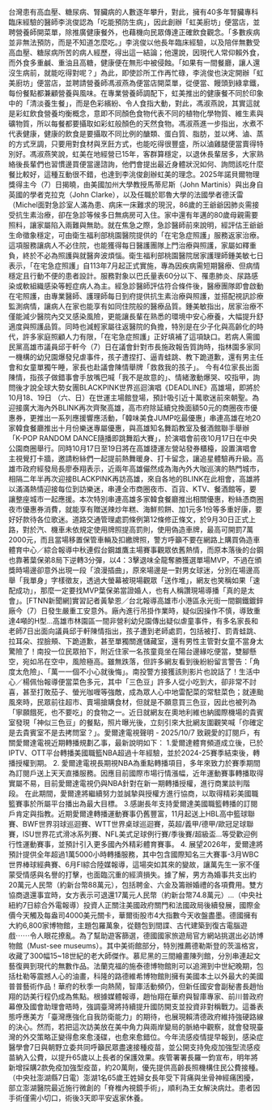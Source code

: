 台灣患有高血壓、糖尿病、腎臟病的人數逐年攀升，對此，擁有40多年腎臟專科臨床經驗的醫師李洮俊認為「吃能預防生病」，因此創辦「虹美廚坊」便當店，並聘營養師開菜單，除推廣健康餐外，也藉機向民眾傳達正確飲食觀念。「多數疾病並非無法預防，而是不知道怎麼吃。」李洮俊以他長年臨床經驗，以及陪伴無數受高血壓、糖尿病所苦的病人經歷，得出這一結論；他還說，因現代人常仰賴外食，而外食多重鹹、重油且高糖，健康便在無形中被侵蝕。「如果有一間餐廳，讓人還沒生病前，就能吃得對呢？」為此，即使診所工作再忙碌，李洮俊也決定開辦「虹美廚坊」便當店，並聘請營養師馮淑燕為便當店開菜單，從便當、饅頭到綠拿鐵，每份餐點都兼顧營養與風味。在專業營養師調配下，虹美推出的健康餐不同於印象中的「清淡養生餐」，而是色彩繽紛、令人食指大動，對此，馮淑燕說，其實這就是彩虹飲食營養均衡概念，意即不同顏色食物代表不同的植物化學物質、維生素與礦物質，所以每餐都要攝取如彩虹般顏色的天然食物。馮淑燕進一步指出，水煮不代表健康，健康的飲食是要攝取不同比例的醣類、蛋白質、脂肪，並以烤、滷、蒸的方式烹調，只要用對食材與烹飪方式，也能吃得很豐盛，所以滷雞腿便當賣得特別好。馮淑燕笑說，虹美在地經營已15年，客群算穩定，以退休長輩居多，大家熟絡後長輩們也習慣邊買便當邊諮詢，他們會提出最近身體狀況如何、詢問該吃什麼餐比較好，這種互動很不錯，也達到李洮俊創辦虹美的理念。2025年諾貝爾物理獎得主今（7）日揭曉，由美國加州大學教授馬蒂尼斯（John Martinis）與出身自英國的學者克拉克（John Clarke），以及任職於耶魯大學的法國學者德沃雷（Michel面對急診室人滿為患、病床一床難求的現況，86歲的王爺爺因肺炎需接受抗生素治療，卻在急診等候多日無病房可入住。家中還有年邁的80歲母親需要照料，讓家屬陷入兩難與無助。就在焦急之際，急診醫師前來說明，經評估王爺爺生命徵象穩定，可由衛生福利部桃園醫院提供的「在宅急症照護」服務返家治療。這項服務讓病人不必住院，也能獲得每日醫護團隊上門治療與照護，家屬如釋重負，終於不必為照護與就醫奔波煩惱。衛生福利部桃園醫院居家護理師鍾美敏七日表示，「在宅急症照護」自113年7月起正式實施，專為因疾病需短期醫療、但病情穩定且行動不便的患者設計。服務對象以巴氏量表60分以下、罹患肺炎、尿路感染或軟組織感染等輕症病人為主。經急診醫師評估符合條件後，醫療團隊即會啟動在宅照護，由專業醫師、護理師每日到府提供抗生素治療與照護，並搭配視訊診療監測病情，讓病人在家也能享有如同住院般的醫療品質。鍾美敏指出，居家治療不僅能減少醫院內交叉感染風險，更能讓長輩在熟悉的環境中安心療養，大幅提升舒適度與照護品質。同時也減輕家屬往返醫院的負擔，特別是在少子化與高齡化的時代，許多家庭照顧人力有限，「在宅急症照護」正好填補了這項缺口。若病人需國民黨高雄市議員邱于軒今（7）日在議會針對市長施政報告質詢時，指林園多家同一機構的幼兒園爆發兒虐事件，孩子遭捏打、逼青蛙跳、教下跪道歉，還有男主任會和女童單獨午睡，家長也赴議會陳情舉牌「救救我的孩子」。 今有4位家長出面陳情，指孩子做錯事會手放嘴巴喊「我不是故意的」、情緒激動爆哭、咬指甲，詢問後才說全球大勢女團BLACKPINK世界巡迴演唱《DEADLINE》高雄場，即將於10月18、19日 （六、日）在世運主場館登場，預計吸引近十萬歌迷前來朝聖。為迎接廣大海內外BLINK再次齊聚高雄，高市府除延續兌換面額50元的商圈夜市優惠券，更推出一系列應援響應活動，「韓味美食JUMP吃最優惠」串連高雄在地20家韓食餐廳推出十月份樂迷專屬優惠，與高雄知名舞蹈教室及餐酒館聯手舉辦「K-POP RANDOM DANCE隨播即跳舞蹈大賽」，於演唱會前夜10月17日在中央公園商圈舉行。同時10月17日至19日將在高雄捷運左營站發券櫃檯，設置演唱會主視覺打卡牆，邀請粉絲們一起提前熱舞暖身、打卡留念，讓追星體驗再升級。高雄市政府經發局長廖泰翔表示，近兩年高雄儼然成為海內外大咖巡演的熱門城市，相隔二年半再次迎接BLACKPINK再訪高雄，來自各地的BLINK在此相會，高雄將以滿滿熱情迎接每位到訪樂迷，串連全市商圈夜市、百貨、KTV、餐酒館等，要讓整座城市一起應援。本次特別串連高雄多家韓食餐廳推出相關優惠，粉絲憑商圈夜市優惠券消費，就能享有贈送辣炒年糕、海鮮煎餅、加1元多1份等多重好康，要好好款待各位歌迷。道路交通管理處罰條例第12條修正條文，於9月30日正式上路，對於汽、機車未依規定使用牌照提高罰則，使用偽造車牌，最高可開罰7萬2000元，而且當場移置保管車輛及扣繳牌照，警方呼籲不要在網路上購買偽造車體育中心／綜合報導中秋連假台鋼雄鷹主場賽事觀眾依舊熱情，而原本落後的台鋼也靠著葉保弟8局下逆轉3分彈，以4：3擊退味全龍奪勝獲選單場MVP，不過在頒獎時場邊卻意外出現一段「浪漫插曲」，原來場邊是一對男女球迷，分別在場邊高舉「我單身」字樣徵友，透過大螢幕被現場觀眾「送作堆」，網友也笑稱如果「速配成功」，那麼一定要找MVP葉保弟當證婚人，也有人稱讚現場導播「真的是太會」。[FTNN新聞網]實習記者黃摯恩／台北報導高雄市小港區永光街一間鋼鐵鍍鋅廠今（7）日發生嚴重工安意外。廠內進行吊掛作業時，疑似因操作不慎，導致重達4噸的H型...高雄市林園區一間非營利幼兒園傳出疑似虐童事件，有多名家長和老師7日出面向議員邱于軒陳情指出，孩子遭到老師處罰，包括被打、罰青蛙跳、拉耳朵、捏臉頰、下跪道歉，甚至單獨關進儲藏室，還有男性主管對女童不當身太驚險了！南投一位民眾拍下，附近住家一名孩童竟坐在陽台邊緣吃便當，雙腳懸空，宛如吊在空中，風險極高。雖無跌落，但許多網友看到後紛紛留言警告：「角度太危險」、「萬一一個不小心就後悔」。南投警方接獲該則影片也說話了！生活中心／楊佩怡報導便當菜色多元，其中「三色豆」許多人從小吃到大，卻非常不討喜，甚至打敗茄子、螢光咖喱等強敵，成為眾人心中地雷配菜的常駐菜色；就連颱風來時，民眾前往超市、賣場搶購食材，但就是不願意買三色豆，因此也被列為「寧願餓死，也不要吃」的食物之一。近日就網友在奧地利維也納國際機場的貴賓室發現「神似三色豆」的餐點，照片曝光後，立刻引來大批網友圍觀笑喊「你確定是去貴賓室不是去拷問室？」。​愛爾達電視聲明 - 2025/10/7 致親愛的訂閱戶，有關愛爾達電視近期轉播規劃乙事，最新說明如下： 1.愛爾達體育頻道成立後，已於IPTV、OTT平台轉播美國職籃NBA超過十年經驗，並於2024-25賽季結束後，轉播授權到期。 2. 愛爾達電視長期視NBA為重點轉播項目，多年來致力於賽季期間為訂閱戶送上天天直播服務。因應目前國際市場行情漲幅，近年運動賽事轉播取得實屬不易，目前愛爾達電視仍與NBA針對在新一期轉播授權，進行商業談判階段。 在此期間，愛爾達將繼續努力並誠摯與授權方進行協商，以取得精彩美國職籃賽事於所屬平台播出為最大目標。 3.感謝長年支持愛爾達美國職籃轉播的訂閱戶肯定與指教。近期愛爾達轉播運動賽事仍舊豐富，11月起送上HBL高中籃球聯賽、BWF世界羽球巡迴賽、WTT世界桌球巡迴賽，英超/義甲/德甲/歐冠足球聯賽，ISU世界花式滑冰系列賽、NFL美式足球例行賽/季後賽/超級盃...等受歡迎例行性運動賽事，並預計引入更多國內外精彩體育賽事。 4. 展望2026年，愛爾達將預計提供全年超過1萬5000小時轉播服務，其中包含國際知名三大賽事-3月WBC世界棒球經典賽、6月FI綜合陸媒報導，這場突如其來的變故，讓萬先生一家不僅蒙受情感與名譽的打擊，也面臨沉重的經濟損失。據了解，男方為婚事共支出約20萬元人民幣（約新台幣88萬元），包括聘金、六金及籌辦婚禮的各項費用。雙方協商退還事宜時，女方表示可退還17萬元人民幣（約新台幣74.8萬元）...（中央社紐約7日綜合外電報導）投資人正關注美國政府關門和法國政局後續發展，國際金價今天觸及每盎司4000美元關卡，華爾街股市4大指數今天收盤盡墨。德國擁有大約6,800家博物館，主題包羅萬象，從麵包到間諜、古代建築到復古電腦遊戲⋯⋯令人眼花撩亂。為了幫助遊客篩選，德國國家旅遊局官方網站挑選出必訪博物館（Must-see museums）。其中美術館部分，特別推薦德勒斯登的茨溫格宮，收藏了300幅15~18世紀的老大師傑作。慕尼黑的三間繪畫陳列館，分別串連起文藝復興到現代的無數作品。法蘭克福的施泰德博物館則可以追溯到中世紀晚期，包括杜勒等震撼人心的油畫，科隆的路德維希博物館則擁有美國本土以外最大的美國普普藝術作品！華府的秋季一向熱鬧，智庫活動頻仍，但新任國安會副秘書長趙怡翔的訪美行程仍成為焦點。根據媒體報導，趙怡翔在華府與智庫專家、前川普政府幕僚及國會助理會晤時，強調臺灣將持續提升國防開支並投資非對稱戰力。這番表態呼應美方「臺灣應強化自我防衛能力」的期待，也展現賴清德政府維持強硬路線的決心。然而，若把這次訪美放在美中角力與兩岸變局的脈絡中觀察，就會發現臺灣的外交策略正變得愈來愈淺碟，也愈來愈錯位。今年流感疫情提早報到，感染症醫學會7日與朝野立委共同呼籲民眾盡速接種疫苗，並公開支持免疫加強型流感疫苗納入公費，以提升65歲以上長者的保護效果。疾管署署長羅一鈞宣布，明年將新增採購2款免疫加強型疫苗，約20萬劑，優先提供高齡長照機構住民公費接種。（中央社澎湖縣7日電）澎湖1名65歲王姓婦女長年受下背痛與坐骨神經痛困擾，部立澎湖醫院最近施行微創的「脊椎內視鏡手術」，順利為王女解決病灶。患者因手術僅需小切口，術後3天即平安返家休養。